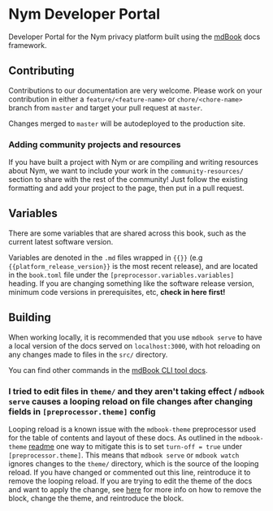 # Nym Developer Portal
Developer Portal for the Nym privacy platform built using the [mdBook](https://rust-lang.github.io/mdBook/) docs framework.

<!-- not deployed yet  -->
<!-- This site can be found at https://nymtech.net/developers/ -->

## Contributing
Contributions to our documentation are very welcome. Please work on your contribution in either a `feature/<feature-name>` or `chore/<chore-name>` branch from `master` and target your pull request at `master`. 

Changes merged to `master` will be autodeployed to the production site.

### Adding community projects and resources
If you have built a project with Nym or are compiling and writing resources about Nym, we want to include your work in the `community-resources/` section to share with the rest of the community! Just follow the existing formatting and add your project to the page, then put in a pull request. 

## Variables
There are some variables that are shared across this book, such as the current latest software version. 

Variables are denoted in the `.md` files wrapped in `{{}}` (e.g `{{platform_release_version}}` is the most recent release), and are located in the `book.toml` file under the `[preprocessor.variables.variables]` heading. If you are changing something like the software release version, minimum code versions in prerequisites, etc, **check in here first!**

## Building
When working locally, it is recommended that you use `mdbook serve` to have a local version of the docs served on `localhost:3000`, with hot reloading on any changes made to files in the `src/` directory.

You can find other commands in the [mdBook CLI tool docs](https://rust-lang.github.io/mdBook/cli/index.html).

### I tried to edit files in `theme/` and they aren't taking effect / `mdbook serve` causes a looping reload on file changes after changing fields in `[preprocessor.theme]` config

Looping reload is a known issue with the `mdbook-theme` preprocessor used for the table of contents and layout of these docs. As outlined in the `mdbook-theme` [readme](https://github.com/zjp-CN/mdbook-theme#avoid-repeating-call-on-this-tool-when-mdbook-watch) one way to mitigate this is to set `turn-off = true` under `[preprocessor.theme]`. This means that `mdbook serve` or `mdbook watch` ignores changes to the `theme/` directory, which is the source of the looping reload. If you have changed or commented out this line, reintroduce it to remove the looping reload. If you are trying to edit the theme of the docs and want to apply the change, see [here](https://github.com/zjp-CN/mdbook-theme#avoid-repeating-call-on-this-tool-when-mdbook-watch) for more info on how to remove the block, change the theme, and reintroduce the block.

